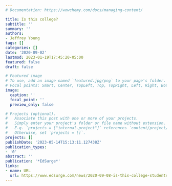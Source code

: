 ```yaml
---
# Documentation: https://wowchemy.com/docs/managing-content/

title: Is this college?
subtitle: ''
summary: ''
authors:
- Jeffrey Young
tags: []
categories: []
date: '2020-09-02'
lastmod: 2023-01-19T17:45:20-05:00
featured: false
draft: false

# Featured image
# To use, add an image named `featured.jpg/png` to your page's folder.
# Focal points: Smart, Center, TopLeft, Top, TopRight, Left, Right, BottomLeft, Bottom, BottomRight.
image:
  caption: ''
  focal_point: ''
  preview_only: false

# Projects (optional).
#   Associate this post with one or more of your projects.
#   Simply enter your project's folder or file name without extension.
#   E.g. `projects = ["internal-project"]` references `content/project/deep-learning/index.md`.
#   Otherwise, set `projects = []`.
projects: []
publishDate: '2023-05-14T15:13:11.127438Z'
publication_types:
- '0'
abstract: ''
publication: '*EdSurge*'
links:
- name: URL
  url: https://www.edsurge.com/news/2020-09-08-is-this-college-students-and-professors-reflect-on-a-weird-first-week-of-classes
---
```

